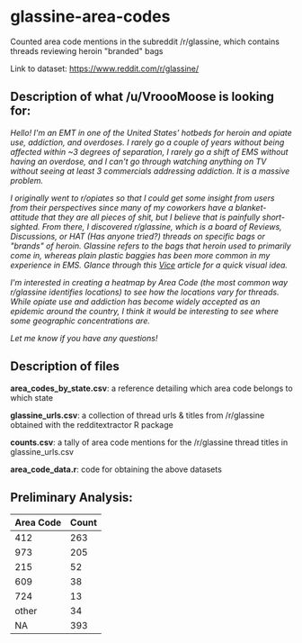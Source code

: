 # glassine-area-codes #
Counted area code mentions in the subreddit /r/glassine, which contains threads reviewing heroin "branded" bags

Link to dataset: https://www.reddit.com/r/glassine/

## Description of what /u/VroooMoose is looking for: ##

*Hello! I'm an EMT in one of the United States' hotbeds for heroin and opiate use, addiction, and overdoses.
I rarely go a couple of years without being affected within ~3 degrees of separation, I rarely go a shift of EMS without having an overdose, and I can't go through watching anything on TV without seeing at least 3 commercials addressing addiction. It is a massive problem.*

*I originally went to r/opiates so that I could get some insight from users from their perspectives since many of my coworkers have a blanket-attitude that they are all pieces of shit, but I believe that is painfully short-sighted.
From there, I discovered r/glassine, which is a board of Reviews, Discussions, or HAT (Has anyone tried?) threads on specific bags or "brands" of heroin. Glassine refers to the bags that heroin used to primarily come in, whereas plain plastic baggies has been more common in my experience in EMS. Glance through this [Vice](https://www.vice.com/en_us/article/nneyew/heroin-bag-art-dequincey-jynxie-interview) article for a quick visual idea.*

*I'm interested in creating a heatmap by Area Code (the most common way r/glassine identifies locations) to see how the locations vary for threads. While opiate use and addiction has become widely accepted as an epidemic around the country, I think it would be interesting to see where some geographic concentrations are.*

*Let me know if you have any questions!*

## Description of files ##

**area_codes_by_state.csv**: a reference detailing which area code belongs to which state

**glassine_urls.csv**: a collection of thread urls & titles from /r/glassine obtained with the redditextractor R package

**counts.csv**: a tally of area code mentions for the /r/glassine thread titles in glassine_urls.csv

**area_code_data.r**: code for obtaining the above datasets

## Preliminary Analysis: ##
Area Code | Count
---------|-----
412 | 263
973 | 205
215 | 52
609 | 38
724 | 13
other | 34
NA | 393
